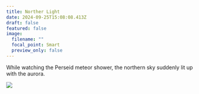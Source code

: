 ```yaml
---
title: Norther Light
date: 2024-09-25T15:08:08.413Z
draft: false
featured: false
image:
  filename: ""
  focal_point: Smart
  preview_only: false
---
```

While watching the Perseid meteor shower, the northern sky suddenly lit up with the aurora.

![](截屏2024-09-25-上午10.59.22.png)